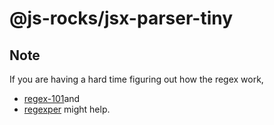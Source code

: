# @js-rocks/jsx-parser-tiny

## Note

If you are having a hard time figuring out how the regex work,

- [regex-101](https://regex101.com/)and
- [regexper](https://regexper.com/) might help.
